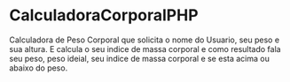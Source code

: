 # CalculadoraCorporalPHP
 
Calculadora de Peso Corporal que solicita o nome do Usuario, seu peso e sua altura. 
E calcula o seu indice de massa corporal e como resultado fala seu peso, peso ideial, seu indice de massa corporal e se esta acima ou abaixo do peso.
